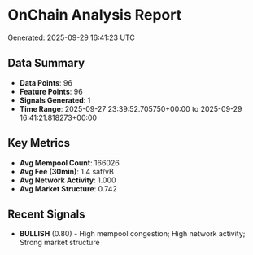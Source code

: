 # OnChain Analysis Report
Generated: 2025-09-29 16:41:23 UTC

## Data Summary
- **Data Points**: 96
- **Feature Points**: 96
- **Signals Generated**: 1
- **Time Range**: 2025-09-27 23:39:52.705750+00:00 to 2025-09-29 16:41:21.818273+00:00

## Key Metrics
- **Avg Mempool Count**: 166026
- **Avg Fee (30min)**: 1.4 sat/vB
- **Avg Network Activity**: 1.000
- **Avg Market Structure**: 0.742

## Recent Signals
- **BULLISH** (0.80) - High mempool congestion; High network activity; Strong market structure
